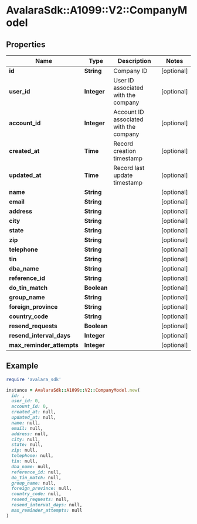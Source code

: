 # AvalaraSdk::A1099::V2::CompanyModel

## Properties

| Name | Type | Description | Notes |
| ---- | ---- | ----------- | ----- |
| **id** | **String** | Company ID | [optional] |
| **user_id** | **Integer** | User ID associated with the company | [optional] |
| **account_id** | **Integer** | Account ID associated with the company | [optional] |
| **created_at** | **Time** | Record creation timestamp | [optional] |
| **updated_at** | **Time** | Record last update timestamp | [optional] |
| **name** | **String** |  | [optional] |
| **email** | **String** |  | [optional] |
| **address** | **String** |  | [optional] |
| **city** | **String** |  | [optional] |
| **state** | **String** |  | [optional] |
| **zip** | **String** |  | [optional] |
| **telephone** | **String** |  | [optional] |
| **tin** | **String** |  | [optional] |
| **dba_name** | **String** |  | [optional] |
| **reference_id** | **String** |  | [optional] |
| **do_tin_match** | **Boolean** |  | [optional] |
| **group_name** | **String** |  | [optional] |
| **foreign_province** | **String** |  | [optional] |
| **country_code** | **String** |  | [optional] |
| **resend_requests** | **Boolean** |  | [optional] |
| **resend_interval_days** | **Integer** |  | [optional] |
| **max_reminder_attempts** | **Integer** |  | [optional] |

## Example

```ruby
require 'avalara_sdk'

instance = AvalaraSdk::A1099::V2::CompanyModel.new(
  id: ,
  user_id: 0,
  account_id: 0,
  created_at: null,
  updated_at: null,
  name: null,
  email: null,
  address: null,
  city: null,
  state: null,
  zip: null,
  telephone: null,
  tin: null,
  dba_name: null,
  reference_id: null,
  do_tin_match: null,
  group_name: null,
  foreign_province: null,
  country_code: null,
  resend_requests: null,
  resend_interval_days: null,
  max_reminder_attempts: null
)
```

